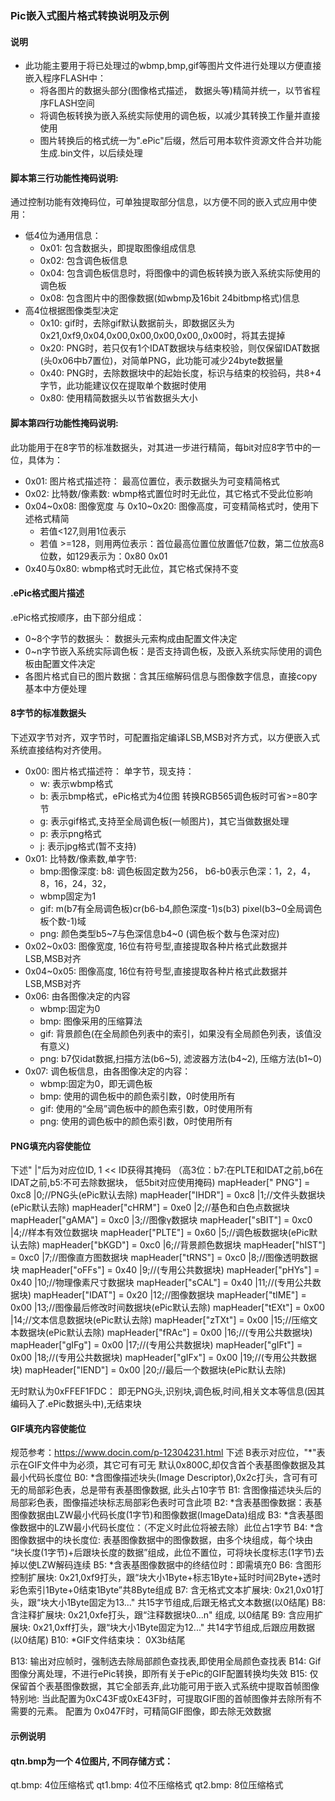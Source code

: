 ### Pic嵌入式图片格式转换说明及示例

#### 说明
  * 此功能主要用于将已处理过的wbmp,bmp,gif等图片文件进行处理以方便直接嵌入程序FLASH中：
    + 将各图片的数据头部分(图像格式描述， 数据头等)精简并统一，以节省程序FLASH空间
    + 将调色板转换为嵌入系统实际使用的调色板，以减少其转换工作量并直接使用
    + 图片转换后的格式统一为".ePic"后缀，然后可用本软件资源文件合并功能生成.bin文件，以后续处理

#### 脚本第三行功能性掩码说明:
  通过控制功能有效掩码位，可单独提取部分信息，以方便不同的嵌入式应用中使用：
  * 低4位为通用信息：
    +  0x01: 包含数据头，即提取图像组成信息
    +  0x02: 包含调色板信息
    +  0x04: 包含调色板信息时，将图像中的调色板转换为嵌入系统实际使用的调色板
    +  0x08: 包含图片中的图像数据(如wbmp及16bit 24bitbmp格式)信息
  * 高4位根据图像类型决定
    +  0x10: gif时，去除gif默认数据前头，即数据区头为0x21,0xf9,0x04,0x00,0x00,0x00,0x00,,0x00时，将其去提掉
    +  0x20: PNG时，若只仅有1个IDAT数据块与结束校验，则仅保留IDAT数据(头0x06中b7置位)，对简单PNG，此功能可减少24byte数据量
    +  0x40: PNG时，去除数据块中的起始长度，标识与结束的校验码，共8+4字节，此功能建议仅在提取单个数据时使用
    + 0x80: 使用精简数据头以节省数据头大小
#### 脚本第四行功能性掩码说明:
  此功能用于在8字节的标准数据头，对其进一步进行精简，每bit对应8字节中的一位，具体为：
  * 0x01: 图片格式描述符： 最高位置位，表示数据头为可变精简格式
  * 0x02: 比特数/像素数:  wbmp格式置位时时无此位，其它格式不受此位影响
  * 0x04~0x08: 图像宽度 与 0x10~0x20: 图像高度，可变精简格式时，使用下述格式精简
    + 若值<127,则用1位表示
    + 若值 >=128，则用两位表示：首位最高位置位放置低7位数，第二位放高8位数，如129表示为：0x80 0x01
  * 0x40与0x80: wbmp格式时无此位，其它格式保持不变


#### .ePic格式图片描述
  .ePic格式按顺序，由下部分组成：
  * 0~8个字节的数据头： 数据头元索构成由配置文件决定
  * 0~n字节嵌入系统实际调色板：是否支持调色板，及嵌入系统实际使用的调色板由配置文件决定
  * 各图片格式自已的图片数据：含其压缩解码信息与图像数字信息，直接copy基本中方便处理

#### 8字节的标准数据头
  下述双字节对齐，双字节时，可配置指定编译LSB,MSB对齐方式，以方便嵌入式系统直接结构对齐使用。
  * 0x00: 图片格式描述符： 单字节，现支持：
    + w: 表示wbmp格式
    + b: 表示bmp格式，ePic格式为4位图 转换RGB565调色板时可省>=80字节
    + g: 表示gif格式,支持至全局调色板(一帧图片)，其它当做数据处理
    + p: 表示png格式
    + j: 表示jpg格式(暂不支持)
  * 0x01: 比特数/像素数,单字节:
    + bmp:图像深度: b8: 调色板固定数为256， b6-b0表示色深：1，2，4，8，16，24，32，
    + wbmp固定为1
    + gif: m(b7有全局调色板)cr(b6-b4,颜色深度-1)s(b3) pixel(b3~0全局调色板个数-1)域
    + png: 颜色类型b5~7与色深信息b4~0 (调色板个数与色深对应)
  * 0x02~0x03: 图像宽度, 16位有符号型,直接提取各种片格式此数据并LSB,MSB对齐
  * 0x04~0x05: 图像高度, 16位有符号型,直接提取各种片格式此数据并LSB,MSB对齐
  * 0x06: 由各图像决定的内容
    + wbmp:固定为0
    + bmp: 图像采用的压缩算法
    + gif: 背景颜色(在全局颜色列表中的索引，如果没有全局颜色列表，该值没有意义)
    + png: b7仅idat数据,扫描方法(b6~5), 滤波器方法(b4~2), 压缩方法(b1~0)
  * 0x07: 调色板信息，由各图像决定的内容：
    + wbmp:固定为0，即无调色板
    + bmp: 使用的调色板中的颜色索引数，0时使用所有
    + gif: 使用的“全局”调色板中的颜色索引数，0时使用所有
    + png: 使用的调色板中的颜色索引数，0时使用所有

#### PNG填充内容使能位
  下述" |"后为对应位ID, 1 << ID获得其掩码
  （高3位：b7:在PLTE和IDAT之前,b6在IDAT之前,b5:不可去除数据块， 低5bit对应使用掩码)
  mapHeader[" PNG"] = 0xc8 |0;//PNG头(ePic默认去除)
  mapHeader["IHDR"] = 0xc8 |1;//文件头数据块(ePic默认去除)
  mapHeader["cHRM"] = 0xe0 |2;//基色和白色点数据块	
  mapHeader["gAMA"] = 0xc0 |3;//图像γ数据块
  mapHeader["sBIT"] = 0xc0 |4;//样本有效位数据块
  mapHeader["PLTE"] = 0x60 |5;//调色板数据块(ePic默认去除)
  mapHeader["bKGD"] = 0xc0 |6;//背景颜色数据块
  mapHeader["hIST"] = 0xc0 |7;//图像直方图数据块
  mapHeader["tRNS"] = 0xc0 |8;//图像透明数据块
  mapHeader["oFFs"] = 0x40 |9;//(专用公共数据块)
  mapHeader["pHYs"] = 0x40 |10;//物理像素尺寸数据块
  mapHeader["sCAL"] = 0x40 |11;//(专用公共数据块)
  mapHeader["IDAT"] = 0x20 |12;//图像数据块
  mapHeader["tIME"] = 0x00 |13;//图像最后修改时间数据块(ePic默认去除)
  mapHeader["tEXt"] = 0x00 |14;//文本信息数据块(ePic默认去除)
  mapHeader["zTXt"] = 0x00 |15;//压缩文本数据块(ePic默认去除)
  mapHeader["fRAc"] = 0x00 |16;//(专用公共数据块)
  mapHeader["gIFg"] = 0x00 |17;//(专用公共数据块)
  mapHeader["gIFt"] = 0x00 |18;//(专用公共数据块)
  mapHeader["gIFx"] = 0x00 |19;//(专用公共数据块)
  mapHeader["IEND"] = 0x00 |20;//最后一个数据块(ePic默认去除)

  无时默认为0xFFEF1FDC： 即无PNG头,识别块,调色板,时间,相关文本等信息(因其编码入了.ePic数据头中),无结束块

#### GIF填充内容使能位
  规范参考：https://www.docin.com/p-12304231.html
  下述 B表示对应位，"*"表示在GIF文件中为必须，其它可有可无 默认0x800C,却仅含首个表基图像数据及其最小代码长度位
  B0: *含图像描述块头(Image Descriptor),0x2c打头，含可有可无的局部彩色表，总是带有表基图像数据, 此头占10字节
  B1: 含图像描述块头后的局部彩色表，图像描述块标志局部彩色表时可含此项
  B2: *含表基图像数据：表基图像数据由LZW最小代码长度(1字节)和图像数据(ImageData)组成
  B3: *含表基图像数据中的LZW最小代码长度位：（不定义时此位将被去除）此位占1字节
  B4: *含图像数据中的块长度位: 表基图像数据中的图像数据，由多个块组成，每个块由
        “块长度(1字节)+后跟块长度的数据”组成，此位不置位，可将块长度标志(1字节)去掉以使LZW解码连续
  B5: *含表基图像数据中的终结位时：即需填充0
  B6: 含图形控制扩展块: 0x21,0xf9打头，跟“块大小1Byte+标志1Byte+延时时间2Byte+透时彩色索引1Byte+0结束1Byte”共8Byte组成 
  B7: 含无格式文本扩展块: 0x21,0x01打头，跟“块大小1Byte固定为13..." 共15字节组成,后跟无格式文本数据(以0结尾)
  B8: 含注释扩展块:  0x21,0xfe打头，跟“注释数据块0...n" 组成, 以0结尾
  B9: 含应用扩展块:  0x21,0xff打头，跟“块大小1Byte固定为12..." 共14字节组成,后跟应用数据(以0结尾)
  B10: *GIF文件结束块： 0X3b结尾

  B13: 输出对应帧时，强制选去除局部颜色查找表,即使用全局颜色查找表
  B14: Gif图像分离处理，不进行ePic转换，即所有关于ePic的GIF配置转换均失效
  B15: 仅保留首个表基图像数据，其它全部丢弃,此功能可用于嵌入式系统中提取首帧图像
  特别地: 当此配置为0xC43F或0xE43F时，可提取GIF图的首帧图像并去除所有不需要的元素。
          配置为 0x047F时，可精简GIF图像，即去除无效数据

#### 示例说明
#### qtn.bmp为一个 4位图片, 不同存储方式：
  qt.bmp: 4位压缩格式
  qt1.bmp: 4位不压缩格式
  qt2.bmp: 8位压缩格式

